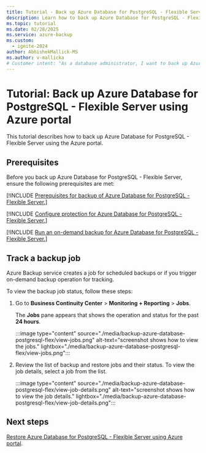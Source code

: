 ```yaml
---
title: Tutorial - Back up Azure Database for PostgreSQL - Flexible Server using Azure portal
description: Learn how to back up Azure Database for PostgreSQL - Flexible Server using Azure portal.
ms.topic: tutorial
ms.date: 02/28/2025
ms.service: azure-backup
ms.custom:
  - ignite-2024
author: AbhishekMallick-MS
ms.author: v-mallicka
# Customer intent: "As a database administrator, I want to back up Azure Database for PostgreSQL - Flexible Server using the Azure portal, so that I can ensure data protection and recovery in case of unexpected data loss."
---
```


# Tutorial: Back up Azure Database for PostgreSQL - Flexible Server using Azure portal

This tutorial describes how to back up Azure Database for PostgreSQL - Flexible Server using the Azure portal. 

## Prerequisites

Before you back up Azure Database for PostgreSQL - Flexible Server, ensure the following prerequisites are met:

[!INCLUDE [Prerequisites for backup of Azure Database for PostgreSQL - Flexible Server.](../../includes/backup-postgresql-flexible-server-prerequisites.md)]


[!INCLUDE [Configure protection for Azure Database for PostgreSQL - Flexible Server.](../../includes/configure-postgresql-flexible-server-backup.md)]

[!INCLUDE [Run an on-demand backup for Azure Database for PostgreSQL - Flexible Server.](../../includes/postgresql-flexible-server-on-demand-backup.md)]


## Track a backup job

Azure Backup service creates a job for scheduled backups or if you trigger on-demand backup operation for tracking. 

To view the backup job status, follow these steps:

1. Go to **Business Continuity Center** > **Monitoring + Reporting** > **Jobs**.

   The **Jobs** pane appears that shows the operation and status for the past **24 hours**.

   :::image type="content" source="./media/backup-azure-database-postgresql-flex/view-jobs.png" alt-text="screenshot shows how to view the jobs." lightbox="./media/backup-azure-database-postgresql-flex/view-jobs.png":::

2. Review the list of backup and restore jobs and their status. To view the job details, select a job from the list.

   :::image type="content" source="./media/backup-azure-database-postgresql-flex/view-job-details.png" alt-text="screenshot shows how to view the job details." lightbox="./media/backup-azure-database-postgresql-flex/view-job-details.png":::

## Next steps

[Restore Azure Database for PostgreSQL - Flexible Server using Azure portal](./restore-azure-database-postgresql-flex.md).
